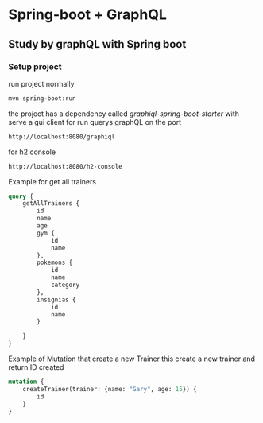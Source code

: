# Spring-boot + GraphQL
## Study by graphQL with Spring boot

### Setup project

run project normally 
```bash
mvn spring-boot:run
```

the project has a dependency called *graphiql-spring-boot-starter* with serve a gui client for run querys graphQL
on the port 
```bash
http://localhost:8080/graphiql
```

for h2 console
```bash
http://localhost:8080/h2-console
```

Example for get all trainers 
```graphql
query {
    getAllTrainers {
        id
        name
        age
        gym {
            id
            name
        },
        pokemons {
            id
            name
            category
        },
        insignias {
            id
            name
        }

    }
}
```

Example of Mutation that create a new Trainer
this create a new trainer and return ID created
```graphql
mutation {
    createTrainer(trainer: {name: "Gary", age: 15}) {
        id
    }
}
```

